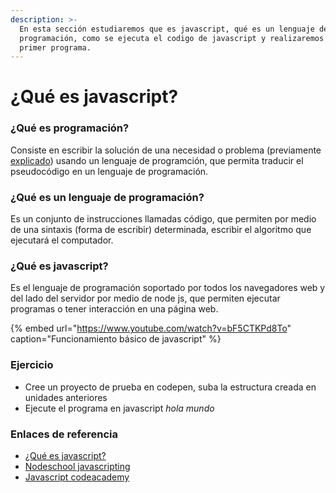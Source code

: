 ```yaml
---
description: >-
  En esta sección estudiaremos que es javascript, qué es un lenguaje de
  programación, como se ejecuta el codigo de javascript y realizaremos nuestro
  primer programa.
---
```


# ¿Qué es javascript?

### ¿Qué es programación?

Consiste en escribir la solución de una necesidad o problema \(previamente [explicado](https://xaca.gitbook.io/fullstack/algoritmos/)\) usando un lenguaje de programción, que permita traducir el pseudocódigo en un lenguaje de programación.

### ¿Qué es un lenguaje de programación?

Es un conjunto de instrucciones llamadas código, que permiten por medio de una sintaxis \(forma de escribir\) determinada, escribir el algoritmo que ejecutará el computador.

### ¿Qué es javascript?

Es el lenguaje de programación soportado por todos los navegadores web y del lado del servidor por medio de node js, que permiten ejecutar programas o tener interacción en una página web.

{% embed url="https://www.youtube.com/watch?v=bF5CTKPd8To" caption="Funcionamiento básico de javascript" %}

### Ejercicio

* Cree un proyecto de prueba en codepen, suba la estructura creada en unidades anteriores
* Ejecute el programa en javascript _hola mundo_

### Enlaces de referencia

* [¿Qué es javascript?](https://developer.mozilla.org/es/docs/Learn/JavaScript/First_steps/What_is_JavaScript)
* [Nodeschool javascripting](https://github.com/workshopper/javascripting)
* [Javascript codeacademy](https://mypassionprojects.com/30-days-of-code-learning-javascript/)



